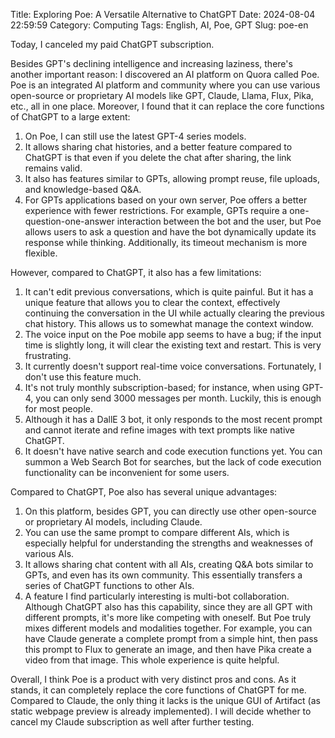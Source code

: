 Title: Exploring Poe: A Versatile Alternative to ChatGPT
Date: 2024-08-04 22:59:59
Category: Computing
Tags: English, AI, Poe, GPT
Slug: poe-en

Today, I canceled my paid ChatGPT subscription.

Besides GPT's declining intelligence and increasing laziness, there's another important reason: I discovered an AI platform on Quora called Poe. Poe is an integrated AI platform and community where you can use various open-source or proprietary AI models like GPT, Claude, Llama, Flux, Pika, etc., all in one place. Moreover, I found that it can replace the core functions of ChatGPT to a large extent:

1. On Poe, I can still use the latest GPT-4 series models.
2. It allows sharing chat histories, and a better feature compared to ChatGPT is that even if you delete the chat after sharing, the link remains valid.
3. It also has features similar to GPTs, allowing prompt reuse, file uploads, and knowledge-based Q&A.
4. For GPTs applications based on your own server, Poe offers a better experience with fewer restrictions. For example, GPTs require a one-question-one-answer interaction between the bot and the user, but Poe allows users to ask a question and have the bot dynamically update its response while thinking. Additionally, its timeout mechanism is more flexible.

However, compared to ChatGPT, it also has a few limitations:

1. It can't edit previous conversations, which is quite painful. But it has a unique feature that allows you to clear the context, effectively continuing the conversation in the UI while actually clearing the previous chat history. This allows us to somewhat manage the context window.
2. The voice input on the Poe mobile app seems to have a bug; if the input time is slightly long, it will clear the existing text and restart. This is very frustrating.
3. It currently doesn't support real-time voice conversations. Fortunately, I don't use this feature much.
4. It's not truly monthly subscription-based; for instance, when using GPT-4, you can only send 3000 messages per month. Luckily, this is enough for most people.
5. Although it has a DallE 3 bot, it only responds to the most recent prompt and cannot iterate and refine images with text prompts like native ChatGPT.
6. It doesn't have native search and code execution functions yet. You can summon a Web Search Bot for searches, but the lack of code execution functionality can be inconvenient for some users.

Compared to ChatGPT, Poe also has several unique advantages:

1. On this platform, besides GPT, you can directly use other open-source or proprietary AI models, including Claude.
2. You can use the same prompt to compare different AIs, which is especially helpful for understanding the strengths and weaknesses of various AIs.
3. It allows sharing chat content with all AIs, creating Q&A bots similar to GPTs, and even has its own community. This essentially transfers a series of ChatGPT functions to other AIs.
4. A feature I find particularly interesting is multi-bot collaboration. Although ChatGPT also has this capability, since they are all GPT with different prompts, it's more like competing with oneself. But Poe truly mixes different models and modalities together. For example, you can have Claude generate a complete prompt from a simple hint, then pass this prompt to Flux to generate an image, and then have Pika create a video from that image. This whole experience is quite helpful.

Overall, I think Poe is a product with very distinct pros and cons. As it stands, it can completely replace the core functions of ChatGPT for me. Compared to Claude, the only thing it lacks is the unique GUI of Artifact (as static webpage preview is already implemented). I will decide whether to cancel my Claude subscription as well after further testing.